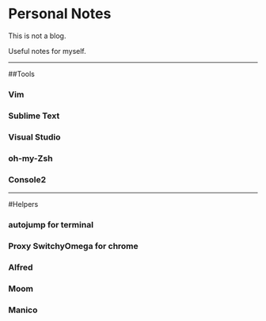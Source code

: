 Personal Notes
========
This is not a blog.

Useful notes for myself.

---

##Tools
### Vim

### Sublime Text

### Visual Studio

### oh-my-Zsh

### Console2




---

#Helpers
### autojump for terminal
### Proxy SwitchyOmega for chrome
### Alfred
### Moom
### Manico
